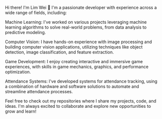 Hi there! I'm Lim Wei 👋
I'm a passionate developer with experience across a wide range of fields, including:

Machine Learning: I've worked on various projects leveraging machine learning algorithms to solve real-world problems, from data analysis to predictive modeling.

Computer Vision: I have hands-on experience with image processing and building computer vision applications, utilizing techniques like object detection, image classification, and feature extraction.

Game Development: I enjoy creating interactive and immersive game experiences, with skills in game mechanics, graphics, and performance optimization.

Attendance Systems: I've developed systems for attendance tracking, using a combination of hardware and software solutions to automate and streamline attendance processes.

Feel free to check out my repositories where I share my projects, code, and ideas. I'm always excited to collaborate and explore new opportunities to grow and learn!
